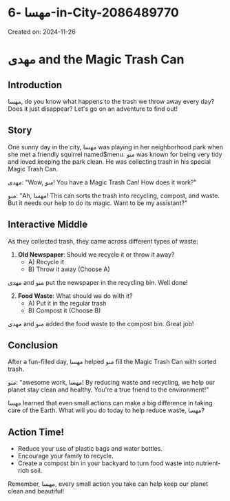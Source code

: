 # مهسا -6-in-City-2086489770

Created on: 2024-11-26

**مهدی and the Magic Trash Can**
=====================================

**Introduction**
---------------

مهسا, do you know what happens to the trash we throw away every day? Does it just disappear? Let's go on an adventure to find out!

**Story**
--------

One sunny day in the city, مهسا was playing in her neighborhood park when she met a friendly squirrel named$menu. منو was known for being very tidy and loved keeping the park clean. He was collecting trash in his special Magic Trash Can.

مهدی: "Wow, منو! You have a Magic Trash Can! How does it work?"

منو: "Ah, مهسا! This can sorts the trash into recycling, compost, and waste. But it needs our help to do its magic. Want to be my assistant?"

**Interactive Middle**
---------------------

As they collected trash, they came across different types of waste:

1. **Old Newspaper**: Should we recycle it or throw it away?
   - A) Recycle it  
   - B) Throw it away
   (Choose A)

مهدی and منو put the newspaper in the recycling bin. Well done!

2. **Food Waste**: What should we do with it?
   - A) Put it in the regular trash  
   - B) Compost it
   (Choose B)

مهدی and منو added the food waste to the compost bin. Great job!

**Conclusion**
--------------

After a fun-filled day, مهسا helped منو fill the Magic Trash Can with sorted trash.

منو: "awesome work, مهسا! By reducing waste and recycling, we help our planet stay clean and healthy. You're a true friend to the environment!"

مهسا learned that even small actions can make a big difference in taking care of the Earth. What will you do today to help reduce waste, مهسا?

**Action Time!**
----------------

* Reduce your use of plastic bags and water bottles.
* Encourage your family to recycle.
* Create a compost bin in your backyard to turn food waste into nutrient-rich soil.

Remember, مهسا, every small action you take can help keep our planet clean and beautiful!